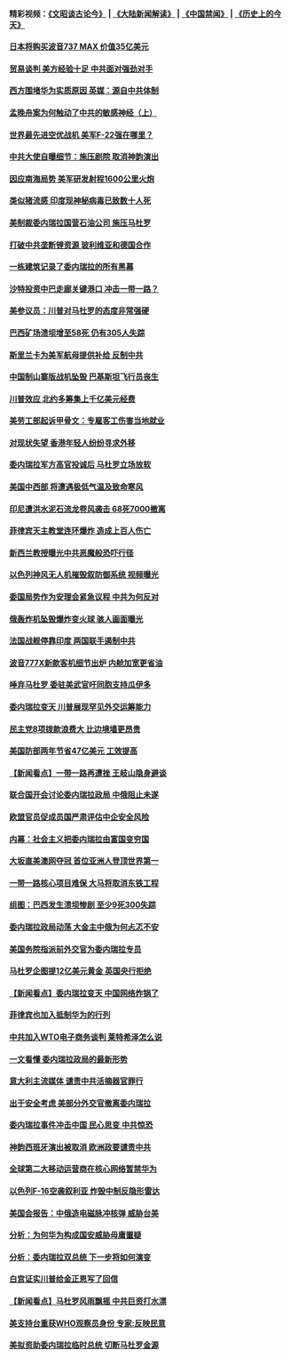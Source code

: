 #### 精彩视频：[《文昭谈古论今》](https://github.com/gfw-breaker/wenzhao/blob/master/README.md?t=01300030) | [《大陆新闻解读》](https://github.com/gfw-breaker/ntdtv-comedy/blob/master/README.md?t=01300030) | [《中国禁闻》](https://github.com/gfw-breaker/ntdtv-news/blob/master/README.md?t=01300030) | [《历史上的今天》](https://github.com/gfw-breaker/today-in-history/blob/master/README.md?t=01300030) 

#### [日本将购买波音737 MAX 价值35亿美元](../pages/nsc418/n11011238.md?t=01300030) 

#### [贸易谈判 美方经验十足 中共面对强劲对手](../pages/nsc418/n11010973.md?t=01300030) 

#### [西方围堵华为实质原因 英媒：源自中共体制](../pages/nsc418/n11010190.md?t=01300030) 

#### [孟晚舟案为何触动了中共的敏感神经（上）](../pages/nsc418/n11008466.md?t=01300030) 

#### [世界最先进空优战机 美军F-22强在哪里？](../pages/nsc418/n11010323.md?t=01300030) 

#### [中共大使自曝细节：施压剧院 取消神韵演出](../pages/nsc418/n11008988.md?t=01300030) 

#### [因应南海局势 美军研发射程1600公里火炮](../pages/nsc418/n11010046.md?t=01300030) 

#### [类似猪流感 印度现神秘病毒已致数十人死](../pages/nsc418/n11009797.md?t=01300030) 

#### [美制裁委内瑞拉国营石油公司 施压马杜罗](../pages/nsc418/n11009006.md?t=01300030) 

#### [打破中共垄断锂资源 玻利维亚和德国合作](../pages/nsc418/n11008598.md?t=01300030) 

#### [一栋建筑记录了委内瑞拉的所有黑幕](../pages/nsc418/n11008614.md?t=01300030) 

#### [沙特投资中巴走廊关键港口 冲击一带一路？](../pages/nsc418/n11008620.md?t=01300030) 

#### [美参议员：川普对马杜罗的态度非常强硬](../pages/nsc418/n11008349.md?t=01300030) 

#### [巴西矿场溃坝增至58死 仍有305人失踪](../pages/nsc418/n11007445.md?t=01300030) 

#### [斯里兰卡为美军航母提供补给 反制中共](../pages/nsc418/n11007567.md?t=01300030) 

#### [中国制山寨版战机坠毁 巴基斯坦飞行员丧生](../pages/nsc418/n11007213.md?t=01300030) 

#### [川普效应 北约多筹集上千亿美元经费](../pages/nsc418/n11006307.md?t=01300030) 

#### [美劳工部起诉甲骨文：专雇客工伤害当地就业](../pages/nsc418/n11006396.md?t=01300030) 

#### [对现状失望 香港年轻人纷纷寻求外移](../pages/nsc418/n11006310.md?t=01300030) 

#### [委内瑞拉军方高官投诚后 马杜罗立场放软](../pages/nsc418/n11006068.md?t=01300030) 

#### [美国中西部 将遭遇极低气温及致命寒风](../pages/nsc418/n11006119.md?t=01300030) 

#### [印尼遭洪水泥石流龙卷风袭击 68死7000撤离](../pages/nsc418/n11005923.md?t=01300030) 

#### [菲律宾天主教堂连环爆炸 造成上百人伤亡](../pages/nsc418/n11005733.md?t=01300030) 

#### [新西兰教授曝光中共恶魔般恐吓行径](../pages/nsc418/n11004756.md?t=01300030) 

#### [以色列神风无人机摧毁叙防御系统 视频曝光](../pages/nsc418/n11005042.md?t=01300030) 

#### [委国局势作为安理会紧急议程 中共为何反对](../pages/nsc418/n11005469.md?t=01300030) 

#### [俄轰炸机坠毁爆炸变火球 骇人画面曝光](../pages/nsc418/n11005421.md?t=01300030) 

#### [法国战舰停靠印度 两国联手遏制中共](../pages/nsc418/n11005288.md?t=01300030) 

#### [波音777X新款客机细节出炉 内舱加宽更省油](../pages/nsc418/n11005089.md?t=01300030) 

#### [唾弃马杜罗 委驻美武官吁同胞支持瓜伊多](../pages/nsc418/n11004923.md?t=01300030) 

#### [委内瑞拉变天 川普展现罕见外交运筹能力](../pages/nsc418/n11004848.md?t=01300030) 

#### [民主党8项拨款浪费大 比边境墙更昂贵](../pages/nsc418/n11004806.md?t=01300030) 

#### [美国防部两年节省47亿美元 工效提高](../pages/nsc418/n11004731.md?t=01300030) 

#### [【新闻看点】一带一路再遭挫 王岐山隐身避谈](../pages/nsc418/n11004511.md?t=01300030) 

#### [联合国开会讨论委内瑞拉政局 中俄阻止未遂](../pages/nsc418/n11004660.md?t=01300030) 

#### [欧盟官员促成员国严肃评估中企安全风险](../pages/nsc418/n11004719.md?t=01300030) 

#### [内幕：社会主义把委内瑞拉由富国变穷国](../pages/nsc418/n11004524.md?t=01300030) 

#### [大坂直美澳网夺冠 首位亚洲人登顶世界第一](../pages/nsc418/n11004368.md?t=01300030) 

#### [一带一路核心项目难保 大马将取消东铁工程](../pages/nsc418/n11004028.md?t=01300030) 

#### [组图：巴西发生溃坝惨剧 至少9死300失踪](../pages/nsc418/n11003193.md?t=01300030) 

#### [委内瑞拉政局动荡 大金主中俄为何忐忑不安](../pages/nsc418/n11002551.md?t=01300030) 

#### [美国务院指派前外交官为委内瑞拉专员](../pages/nsc418/n11002915.md?t=01300030) 

#### [马杜罗企图提12亿美元黄金 英国央行拒绝](../pages/nsc418/n11002812.md?t=01300030) 

#### [【新闻看点】委内瑞拉变天 中国网络炸锅了](../pages/nsc418/n11002302.md?t=01300030) 

#### [菲律宾也加入抵制华为的行列](../pages/nsc418/n11002576.md?t=01300030) 

#### [中共加入WTO电子商务谈判 莱特希泽怎么说](../pages/nsc418/n11002384.md?t=01300030) 

#### [一文看懂 委内瑞拉政局的最新形势](../pages/nsc418/n11002529.md?t=01300030) 

#### [意大利主流媒体 谴责中共活摘器官罪行](../pages/nsc418/n11001368.md?t=01300030) 

#### [出于安全考虑 美部分外交官撤离委内瑞拉](../pages/nsc418/n11002327.md?t=01300030) 

#### [委内瑞拉事件冲击中国 民心思变 中共惊恐](../pages/nsc418/n11002075.md?t=01300030) 

#### [神韵西班牙演出被取消 欧洲政要谴责中共](../pages/nsc418/n11000488.md?t=01300030) 

#### [全球第二大移动运营商在核心网络暂禁华为](../pages/nsc418/n11001905.md?t=01300030) 

#### [以色列F-16空袭叙利亚 炸毁中制反隐形雷达](../pages/nsc418/n11001407.md?t=01300030) 

#### [美国会报告：中俄造电磁脉冲核弹 威胁台美](../pages/nsc418/n11001011.md?t=01300030) 

#### [分析：为何华为构成国安威胁毋庸置疑](../pages/nsc418/n10999862.md?t=01300030) 

#### [分析：委内瑞拉双总统 下一步将如何演变](../pages/nsc418/n10999629.md?t=01300030) 

#### [白宫证实川普给金正恩写了回信](../pages/nsc418/n11000066.md?t=01300030) 

#### [【新闻看点】马杜罗风雨飘摇 中共巨资打水漂](../pages/nsc418/n10999627.md?t=01300030) 

#### [美支持台重获WHO观察员身份 专家:反映民意](../pages/nsc418/n10999901.md?t=01300030) 

#### [美拟资助委内瑞拉临时总统 切断马杜罗金源](../pages/nsc418/n10999926.md?t=01300030) 

